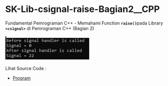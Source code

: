 # SK-Lib-csignal-raise-Bagian2__CPP
Fundamental Pemrograman C++ - Memahami Function <code><b>raise()</b></code>pada Library <code><b>&lt;csignal></b></code> di Pemrograman C++ (Bagian 2)<br><br>
<img src="https://github.com/RizkyKhapidsyah/SK-Lib-csignal-raise-Bagian2__CPP/blob/master/SK-Lib-csignal-raise-Bagian2__CPP/result/001.PNG"><br><br>
Lihat Source Code : <br>
- <a href="https://github.com/RizkyKhapidsyah/SK-Lib-csignal-raise-Bagian2__CPP/blob/master/SK-Lib-csignal-raise-Bagian2__CPP/Source.cpp">Program</a>
